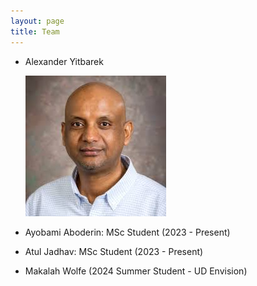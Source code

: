 ```yaml
---
layout: page
title: Team
---
```


- Alexander Yitbarek

    ![Image Alt](Images/UDPhoto.jpeg)
  
- Ayobami Aboderin: MSc Student (2023 - Present)
  
- Atul Jadhav: MSc Student (2023 - Present)
  
- Makalah Wolfe (2024 Summer Student - UD Envision)
